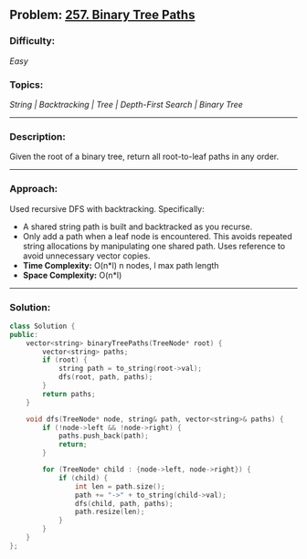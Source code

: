 ## Problem: [257. Binary Tree Paths](https://leetcode.com/problems/binary-tree-paths/)

### Difficulty:
*Easy*

### Topics:
*String | Backtracking | Tree | Depth-First Search |  Binary Tree*

---

### Description:
Given the root of a binary tree, return all root-to-leaf paths in any order.

---

### Approach:
Used recursive DFS with backtracking. Specifically:
- A shared string path is built and backtracked as you recurse.
- Only add a path when a leaf node is encountered.
This avoids repeated string allocations by manipulating one shared path.
Uses reference to avoid unnecessary vector copies.
- **Time Complexity:** O(n*l) n nodes, l max path length
- **Space Complexity:** O(n*l)

---

### Solution:
```cpp
class Solution {
public:
    vector<string> binaryTreePaths(TreeNode* root) {
        vector<string> paths;
        if (root) {
            string path = to_string(root->val);
            dfs(root, path, paths);
        }
        return paths;
    }

    void dfs(TreeNode* node, string& path, vector<string>& paths) {
        if (!node->left && !node->right) {
            paths.push_back(path);
            return;
        }

        for (TreeNode* child : {node->left, node->right}) {
            if (child) {
                int len = path.size();
                path += "->" + to_string(child->val);
                dfs(child, path, paths);
                path.resize(len);
            }
        }
    }
};
```
